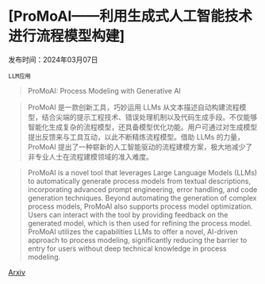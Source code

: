 # [ProMoAI——利用生成式人工智能技术进行流程模型构建]

发布时间：2024年03月07日

`LLM应用`

> ProMoAI: Process Modeling with Generative AI

> ProMoAI 是一款创新工具，巧妙运用 LLMs 从文本描述自动构建流程模型，结合尖端的提示工程技术、错误处理机制以及代码生成手段。不仅能够智能化生成复杂的流程模型，还具备模型优化功能。用户可通过对生成模型提出反馈来与工具互动，以此不断精炼流程模型。借助 LLMs 的力量，ProMoAI 提出了一种崭新的人工智能驱动的流程建模方案，极大地减少了非专业人士在流程建模领域的准入难度。

> ProMoAI is a novel tool that leverages Large Language Models (LLMs) to automatically generate process models from textual descriptions, incorporating advanced prompt engineering, error handling, and code generation techniques. Beyond automating the generation of complex process models, ProMoAI also supports process model optimization. Users can interact with the tool by providing feedback on the generated model, which is then used for refining the process model. ProMoAI utilizes the capabilities LLMs to offer a novel, AI-driven approach to process modeling, significantly reducing the barrier to entry for users without deep technical knowledge in process modeling.

[Arxiv](https://arxiv.org/abs/2403.04327)